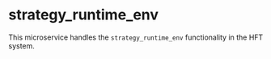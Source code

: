 # strategy_runtime_env

This microservice handles the `strategy_runtime_env` functionality in the HFT system.